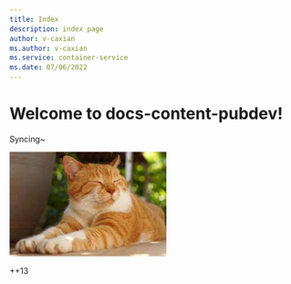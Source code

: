 ```yaml
---
title: Index
description: index page
author: v-caxian
ms.author: v-caxian
ms.service: container-service
ms.date: 07/06/2022
---
```


# Welcome to docs-content-pubdev!

Syncing~

![dog](./images/cat.jpg)

++13
